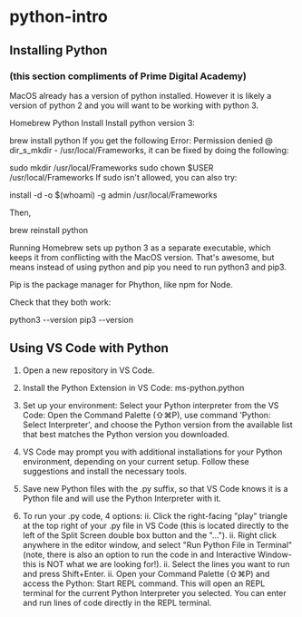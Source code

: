 # python-intro

## Installing Python 
### (this section compliments of Prime Digital Academy)
MacOS already has a version of python installed. However it is likely a version of python 2 and you will want to be working with python 3.

Homebrew Python Install
Install python version 3:

brew install python
If you get the following Error: Permission denied @ dir_s_mkdir - /usr/local/Frameworks, it can be fixed by doing the following:

sudo mkdir /usr/local/Frameworks
sudo chown $USER /usr/local/Frameworks
If sudo isn't allowed, you can also try:

install -d -o $(whoami) -g admin /usr/local/Frameworks

Then,

brew reinstall python

Running
Homebrew sets up python 3 as a separate executable, which keeps it from conflicting with the MacOS version. That's awesome, but means instead of using python and pip you need to run python3 and pip3.

Pip is the package manager for Phython, like npm for Node.

Check that they both work:

python3 --version
pip3 --version




## Using VS Code with Python 
1. Open a new repository in VS Code.

1. Install the Python Extension in VS Code: ms-python.python

1. Set up your environment: Select your Python interpreter from the VS Code: 
Open the Command Palette (⇧⌘P), use command 'Python: Select Interpreter', and choose the Python version from the available list that best matches the Python version you downloaded.

1. VS Code may prompt you with additional installations for your Python environment, depending on your current setup.  Follow these suggestions and install the necessary tools.

1. Save new Python files with the .py suffix, so that VS Code knows it is a Python file and will use the Python Interpreter with it.

1. To run your .py code, 4 options:
    ii. Click the right-facing "play" triangle at the top right of your .py file in VS Code (this is located directly to the left of the Split Screen double box button and the "...").
    ii. Right click anywhere in the editor window, and select "Run Python File in Terminal" (note, there is also an option to run the code in and Interactive Window- this is NOT what we are looking for!).
    ii. Select the lines you want to run and press Shift+Enter.
    ii. Open your Command Palette (⇧⌘P) and access the Python: Start REPL command.  This will open an REPL terminal for the current Python Interpreter you selected.  You can enter and run lines of code directly in the REPL terminal.



